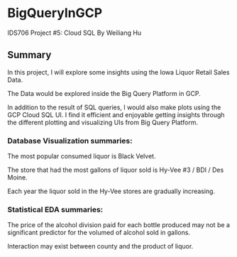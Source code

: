 # BigQueryInGCP
IDS706 Project #5: Cloud SQL 
By Weiliang Hu

## Summary
In this project, I will explore some insights using the Iowa Liquor Retail Sales Data. 

The Data would be explored inside the Big Query Platform in GCP. 

In addition to the result of SQL queries, I would also make plots using the GCP Cloud SQL UI. I find it efficient and enjoyable getting insights through the different plotting and visualizing UIs from Big Query Platform.

### Database Visualization summaries:
The most popular consumed liquor is Black Velvet.

The store that had the most gallons of liquor sold is Hy-Vee #3 / BDI / Des Moine.

Each year the liquor sold in the Hy-Vee stores are gradually increasing.

### Statistical EDA summaries:

The price of the alcohol division paid for each bottle produced may not be a significant predictor for the volumed of alcohol sold in gallons.

Interaction may exist between county and the product of liquor.
